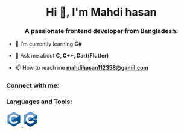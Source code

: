 <h1 align="center">Hi 👋, I'm Mahdi hasan</h1>
<h3 align="center">A passionate frontend developer from Bangladesh.</h3>

- 🌱 I’m currently learning **C#**

- 💬 Ask me about **C, C++, Dart(Flutter)**

- 📫 How to reach me **mahdihasan112358@gamil.com**

<h3 align="left">Connect with me:</h3>
<p align="left">
</p>

<h3 align="left">Languages and Tools:</h3>
<p align="left"> <a href="https://www.cprogramming.com/" target="_blank" rel="noreferrer"> <img src="https://raw.githubusercontent.com/devicons/devicon/master/icons/c/c-original.svg" alt="c" width="40" height="40"/> </a> <a href="https://www.w3schools.com/cpp/" target="_blank" rel="noreferrer"> <img src="https://raw.githubusercontent.com/devicons/devicon/master/icons/cplusplus/cplusplus-original.svg" alt="cplusplus" width="40" height="40"/> </a> </p>
